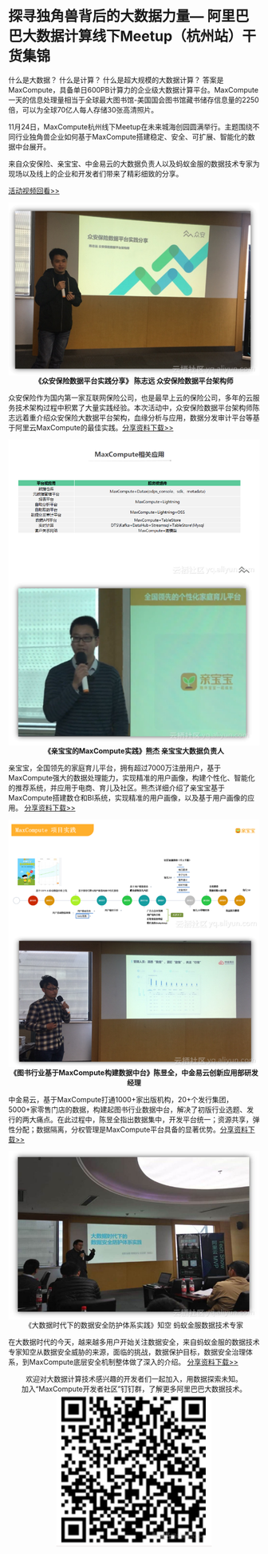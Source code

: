 # 探寻独角兽背后的大数据力量— 阿里巴巴大数据计算线下Meetup（杭州站）干货集锦
什么是大数据？
什么是计算？
什么是超大规模的大数据计算？
答案是MaxCompute，具备单日600PB计算力的企业级大数据计算平台。MaxCompute一天的信息处理量相当于全球最大图书馆-美国国会图书馆藏书储存信息量的2250倍，可以为全球70亿人每人存储30张高清照片。

11月24日，MaxCompute杭州线下Meetup在未来城海创园圆满举行。主题围绕不同行业独角兽企业如何基于MaxCompute搭建稳定、安全、可扩展、智能化的数据中台展开。

来自众安保险、亲宝宝、中金易云的大数据负责人以及蚂蚁金服的数据技术专家为现场以及线上的企业和开发者们带来了精彩细致的分享。

<a href="https://yq.aliyun.com/live/643?spm=a2c4e.11153940.blogcont673527.15.185832c41SE9Ka">活动视频回看>></a>
<div style="text-align:center" align="center">
<img src="/images/干货集锦1.png" align="center" /></br>
<strong>《众安保险数据平台实践分享》 陈志远 众安保险数据平台架构师</strong>
</div>



众安保险作为国内第一家互联网保险公司，也是最早上云的保险公司，多年的云服务技术架构过程中积累了大量实践经验。本次活动中，众安保险数据平台架构师陈志远着重介绍众安保险大数据平台架构，血缘分析与应用，数据分发审计平台等基于阿里云MaxCompute的最佳实践。<a href="https://yq.aliyun.com/download/3107?spm=a2c4e.11153940.blogcont673527.16.185832c4LWl9hb">分享资料下载>></a>

<div style="text-align:center" align="center">
<img src="/images/干货集锦2.png" align="center" /></br>
<strong>《亲宝宝的MaxCompute实践》熊杰 亲宝宝大数据负责人</strong>

</div>

亲宝宝，全国领先的家庭育儿平台，拥有超过7000万注册用户，基于MaxCompute强大的数据处理能力，实现精准的用户画像，构建个性化、智能化的推荐系统，并应用于电商、育儿及社区。熊杰详细介绍了亲宝宝基于MaxCompute搭建数仓和BI系统，实现精准的用户画像，以及基于用户画像的应用。
<a href="https://yq.aliyun.com/download/3108?spm=a2c4e.11153940.blogcont673527.17.185832c4aEaXXt">分享资料下载>></a>

<div style="text-align:center" align="center">
<img src="/images/干货集锦3.png" align="center" /></br>
<strong>《图书行业基于MaxCompute构建数据中台》陈昱全，中金易云创新应用部研发经理</strong>
</div>




中金易云，基于MaxCompute打通1000+家出版机构，20+个发行集团，5000+家零售门店的数据，构建起图书行业数据中台，解决了初版行业选题、发行的两大痛点。在此过程中，陈昱全指出数据集中，开发平台统一；资源共享，弹性分配；数据隔离，分权管理是MaxCompute平台具备的显著优势。<a href="https://yq.aliyun.com/download/3109?spm=a2c4e.11153940.blogcont673527.18.185832c4H9VI4m">分享资料下载>></a>
<div style="text-align:center" align="center">
<img src="/images/干货集锦4.png" align="center" /></br>
</strong>《大数据时代下的数据安全防护体系实践》知空 蚂蚁金服数据技术专家</strong>
</div>

在大数据时代的今天，越来越多用户开始关注数据安全，来自蚂蚁金服的数据技术专家知空从数据安全威胁的来源，面临的挑战，数据保护目标，数据安全治理体系，到MaxCompute底层安全机制整体做了深入的介绍。
<a href="https://yq.aliyun.com/download/3109?spm=a2c4e.11153940.blogcont673527.18.185832c4H9VI4m">分享资料下载>></a>

<div style="text-align:center" align="center">
欢迎对大数据计算技术感兴趣的开发者们一起加入，用数据探索未知。</br>
加入“MaxCompute开发者社区”钉钉群，了解更多阿里巴巴大数据技术。</br>
<img src="/images/干货集锦5.png" align="center" />
</div>

